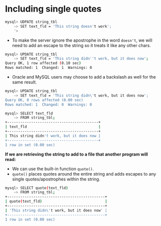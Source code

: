 # Including single quotes

```bash
mysql> UDPATE string_tbl
    -> SET text_fld = 'This string doesn't work';
    '>
```

- To make the server ignore the apostrophe in the word `doesn't`, we will need to add an escape to the string so it treats it like any other chars.

```bash
mysql> UPDATE string_tbl
    -> SET text_fld = 'This string didn''t work, but it does now';
Query OK, 1 row affected (0.10 sec)
Rows matched: 1  Changed: 1  Warnings: 0
```

- Oracle and MySQL users may choose to add a backslash as well for the same result.

```bash
mysql> UPDATE string_tbl
    -> SET text_fld = 'This string didn\'t work, but it does now';
Query OK, 0 rows affected (0.00 sec)
Rows matched: 1  Changed: 0  Warnings: 0
```

```bash
mysql> SELECT text_fld
    -> FROM string_tbl;
+------------------------------------------+
| text_fld                                 |
+------------------------------------------+
| This string didn't work, but it does now |
+------------------------------------------+
1 row in set (0.00 sec)
```



**If we are retrieving the string to add to a file that another program will read:**

- We can use the built-in function `quote()`.
- `quote()` places quotes around the entire string and adds escapes to any single quotes/apostrophes within the string.

```bash
mysql> SELECT quote(text_fld)
    -> FROM string_tbl;
+---------------------------------------------+
| quote(text_fld)                             |
+---------------------------------------------+
| 'This string didn\'t work, but it does now' |
+---------------------------------------------+
1 row in set (0.00 sec)
```

